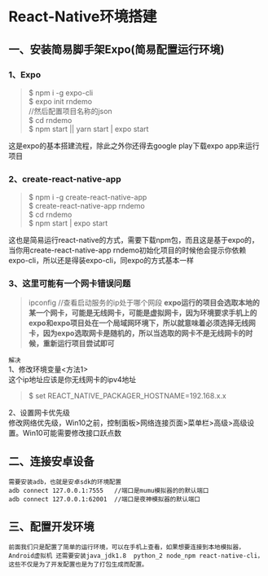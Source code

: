 # React-Native环境搭建

## 一、安装简易脚手架Expo(简易配置运行环境)
### 1、Expo
>$ npm i -g expo-cli   
>$ expo init rndemo  
> //然后配置项目名称的json  
>$ cd rndemo   
>$ npm start || yarn start | expo start  

这是expo的基本搭建流程，除此之外你还得去google play下载expo app来运行项目  

### 2、create-react-native-app
>$ npm i -g create-react-native-app  
>$ create-react-native-app rndemo  
>$ cd rndemo  
>$ npm start  | expo start  

这也是简易运行react-native的方式，需要下载npm包，而且这是基于expo的，当你用create-react-native-app rndemo初始化项目的时候他会提示你依赖expo-cli，所以还是得装expo-cli，同expo的方式基本一样  

### 3、这里可能有一个网卡错误问题
> ipconfig 
>//查看启动服务的ip处于哪个网段
  **expo运行的项目会选取本地的某一个网卡，可能是无线网卡，可能是虚拟网卡，因为环境要求手机上的expo和expo项目处在一个局域网环境下，所以就意味着必须选择无线网卡，因为expo选取网卡是随机的，所以当选取的网卡不是无线网卡的时候，重新运行项目尝试即可**  

`解决`  
  1、修改环境变量<方法1>  
  这个ip地址应该是你无线网卡的ipv4地址

  >$ set REACT_NATIVE_PACKAGER_HOSTNAME=192.168.x.x  

  2、设置网卡优先级  
    修改网络优先级，Win10之前，控制面板>网络连接页面>菜单栏>高级>高级设置。Win10可能需要修改接口跃点数  

## 二、连接安卓设备  
    需要安装adb，也就是安卓sdk的环境配置
    adb connect 127.0.0.1:7555   //端口是mumu模拟器的的默认端口
    adb connect 127.0.0.1:62001  //端口是夜神模拟器的默认端口


## 三、配置开发环境
    前面我们只是配置了简单的运行环境，可以在手机上查看，如果想要连接到本地模拟器，Android虚拟机 还需要安装java_jdk1.8  python_2 node_npm react-native-cli，这些不仅是为了开发配置也是为了打包生成而配置。